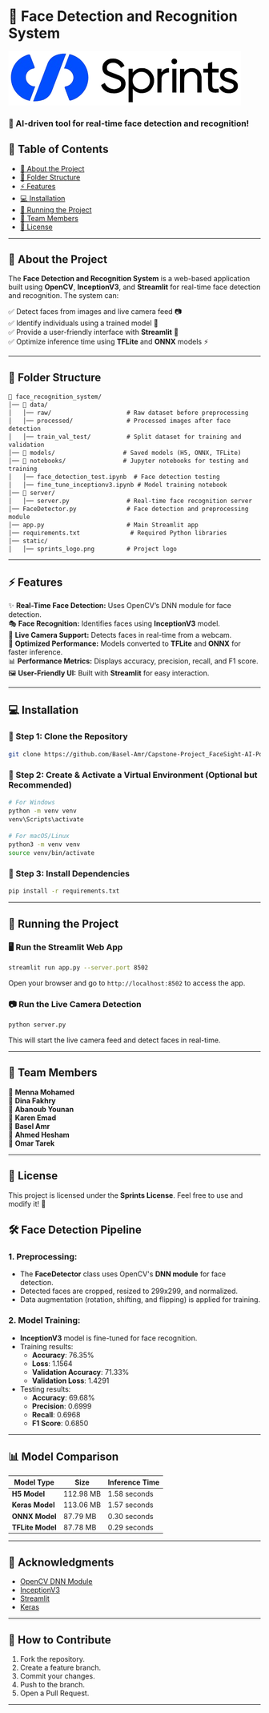 # 🌟 Face Detection and Recognition System  

![Logo](static/sprints_logo.png)  

### 🚀 AI-driven tool for real-time face detection and recognition!  

## 📌 Table of Contents  
- [📜 About the Project](#-about-the-project)  
- [📂 Folder Structure](#-folder-structure)  
- [⚡ Features](#-features)  
- [💻 Installation](#-installation)  
- [🚀 Running the Project](#-running-the-project)  
- [📢 Team Members](#-team-members)  
- [📜 License](#-license)  

---  

## 📜 About the Project  
The **Face Detection and Recognition System** is a web-based application built using **OpenCV**, **InceptionV3**, and **Streamlit** for real-time face detection and recognition. The system can:  

✅ Detect faces from images and live camera feed 📷  
✅ Identify individuals using a trained model 🧠  
✅ Provide a user-friendly interface with **Streamlit** 🎨  
✅ Optimize inference time using **TFLite** and **ONNX** models ⚡  

---  

## 📂 Folder Structure  
```
📂 face_recognition_system/
│── 📁 data/
│   │── raw/                     # Raw dataset before preprocessing
│   │── processed/               # Processed images after face detection
│   │── train_val_test/          # Split dataset for training and validation
│── 📁 models/                   # Saved models (H5, ONNX, TFLite)
│── 📁 notebooks/                # Jupyter notebooks for testing and training
│   │── face_detection_test.ipynb  # Face detection testing
│   │── fine_tune_inceptionv3.ipynb # Model training notebook
│── 📁 server/
│   │── server.py                # Real-time face recognition server
│── FaceDetector.py              # Face detection and preprocessing module
│── app.py                       # Main Streamlit app
│── requirements.txt              # Required Python libraries
│── static/
│   │── sprints_logo.png         # Project logo
```  

---  

## ⚡ Features  

✨ **Real-Time Face Detection:** Uses OpenCV’s DNN module for face detection.  
🎭 **Face Recognition:** Identifies faces using **InceptionV3** model.  
📡 **Live Camera Support:** Detects faces in real-time from a webcam.  
🚀 **Optimized Performance:** Models converted to **TFLite** and **ONNX** for faster inference.  
📊 **Performance Metrics:** Displays accuracy, precision, recall, and F1 score.  
🖼️ **User-Friendly UI:** Built with **Streamlit** for easy interaction.  

---  

## 💻 Installation  

### 🔹 Step 1: Clone the Repository  
```bash
git clone https://github.com/Basel-Amr/Capstone-Project_FaceSight-AI-Powered-Face-Detection-Recognition.git
```  

### 🔹 Step 2: Create & Activate a Virtual Environment (Optional but Recommended)  
```bash
# For Windows
python -m venv venv
venv\Scripts\activate

# For macOS/Linux
python3 -m venv venv
source venv/bin/activate
```  

### 🔹 Step 3: Install Dependencies  
```bash
pip install -r requirements.txt
```  

---  

## 🚀 Running the Project  

### 🖥️ **Run the Streamlit Web App**  
```bash
streamlit run app.py --server.port 8502
```  
Open your browser and go to `http://localhost:8502` to access the app.  

### 📷 **Run the Live Camera Detection**  
```bash
python server.py
```  
This will start the live camera feed and detect faces in real-time.  

---  

## 📢 Team Members  
📧 **Menna Mohamed**  
📧 **Dina Fakhry**  
📧 **Abanoub Younan**  
📧 **Karen Emad**  
📧 **Basel Amr**  
📧 **Ahmed Hesham**  
📧 **Omar Tarek**  

---  

## 📜 License  
This project is licensed under the **Sprints License**. Feel free to use and modify it! 🚀  

## 🛠️ Face Detection Pipeline

### 1. **Preprocessing:**
   - The **FaceDetector** class uses OpenCV's **DNN module** for face detection.
   - Detected faces are cropped, resized to 299x299, and normalized.
   - Data augmentation (rotation, shifting, and flipping) is applied for training.

### 2. **Model Training:**
   - **InceptionV3** model is fine-tuned for face recognition.
   - Training results:
     - **Accuracy**: 76.35%
     - **Loss**: 1.1564
     - **Validation Accuracy**: 71.33%
     - **Validation Loss**: 1.4291
   - Testing results:
     - **Accuracy**: 69.68%
     - **Precision**: 0.6999
     - **Recall**: 0.6968
     - **F1 Score**: 0.6850

---

## 📊 Model Comparison

| Model Type     | Size      | Inference Time  |
|---------------|----------|----------------|
| **H5 Model**   | 112.98 MB | 1.58 seconds  |
| **Keras Model**| 113.06 MB | 1.57 seconds  |
| **ONNX Model** | 87.79 MB  | 0.30 seconds  |
| **TFLite Model**| 87.78 MB | 0.29 seconds  |

---

## 📣 Acknowledgments
- [OpenCV DNN Module](https://opencv.org/)
- [InceptionV3](https://www.tensorflow.org/api_docs/python/tf/keras/applications/InceptionV3)
- [Streamlit](https://www.streamlit.io/)
- [Keras](https://keras.io/)
---
## 📱 How to Contribute

1. Fork the repository.
2. Create a feature branch.
3. Commit your changes.
4. Push to the branch.
5. Open a Pull Request.
---
